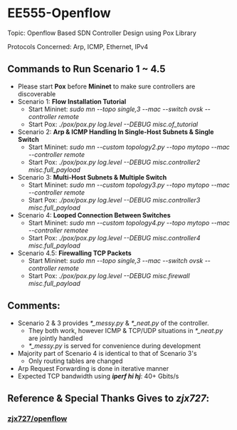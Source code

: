 # EE555-Openflow
  
  Topic: Openflow Based SDN Controller Design using Pox Library
  
  Protocols Concerned: Arp, ICMP, Ethernet, IPv4

## Commands to Run Scenario 1 ~ 4.5
  - Please start **Pox** before **Mininet** to make sure controllers are discoverable
  - Scenario 1: **Flow Installation Tutorial**
    - Start Mininet: *sudo mn --topo single,3 --mac --switch ovsk --controller remote*
    - Start Pox: *./pox/pox.py log.level --DEBUG misc.of_tutorial*
  - Scenario 2: **Arp & ICMP Handling In Single-Host Subnets & Single Switch**
    - Start Mininet: *sudo mn --custom topology2.py --topo mytopo --mac --controller remote*
    - Start Pox: *./pox/pox.py log.level --DEBUG misc.controller2 misc.full_payload*
  - Scenario 3: **Multi-Host Subnets & Multiple Switch**
    - Start Mininet: *sudo mn --custom topology3.py --topo mytopo --mac --controller remote*
    - Start Pox: *./pox/pox.py log.level --DEBUG misc.controller3 misc.full_payload*
  - Scenario 4: **Looped Connection Between Switches**
    - Start Mininet: *sudo mn --custom topology4.py --topo mytopo --mac --controller remotee*
    - Start Pox: *./pox/pox.py log.level --DEBUG misc.controller4 misc.full_payload*
  - Scenario 4.5: **Firewalling TCP Packets**
    - Start Mininet: *sudo mn --topo single,3 --mac --switch ovsk --controller remote*
    - Start Pox: *./pox/pox.py log.level --DEBUG misc.firewall misc.full_payload*

## Comments:
  - Scenario 2 & 3 provides *\*_messy.py* & *\*_neat.py* of the controller.
    - They both work, however ICMP & TCP/UDP situations in *\*_neat.py* are jointly handled
    - *\*_messy.py* is served for convenience during development 
  - Majority part of Scenario 4 is identical to that of Scenario 3's
    - Only routing tables are changed
  - Arp Request Forwarding is done in iterative manner
  - Expected TCP bandwidth using ***iperf hi hj***: 40+ Gbits/s

## Reference & Special Thanks Gives to ***zjx727***:

### [zjx727/openflow](https://github.com/zjx727/openflow)
